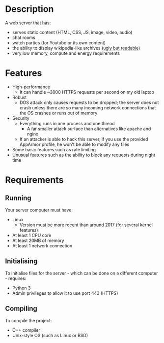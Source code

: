 # Description

A web server that has:

* serves static content (HTML, CSS, JS, image, video, audio)
* chat rooms
* watch parties (for Youtube or its own content)
* the ability to display wikipedia-like archives ([ugly but readable](https://github.com/NotCompsky/mediawiki))
* very low memory, compute and energy requirements

# Features

* High-performance
  * It can handle ~3000 HTTPS requests per second on my old laptop
* Robust
  * DOS attack only causes requests to be dropped; the server does not crash unless there are so many incoming network connections that the OS crashes or runs out of memory
* Security
  * Everything runs in one process and one thread
    * A far smaller attack surface than alternatives like apache and nginx
  * If an attacker is able to hack this server, if you use the provided AppArmor profile, he won't be able to modify any files
* Some basic features such as rate limiting
* Unusual features such as the ability to block any requests during night time

# Requirements

## Running

Your server computer must have:

* Linux
  * Version must be more recent than around 2017 (for several kernel features)
* At least 1 CPU core
* At least 20MB of memory
* At least 1 network connection

## Initialising

To initialise files for the server - which can be done on a different computer - requires:

* Python 3
* Admin privileges to allow it to use port 443 (HTTPS)

## Compiling

To compile the project:

* C++ compiler
* Unix-style OS (such as Linux or BSD)